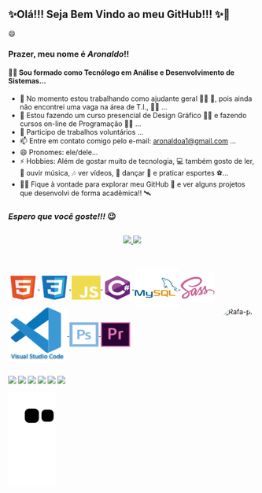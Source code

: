 ## ✨Olá!!! Seja Bem Vindo ao meu GitHub!!! ✨👋

😄

### Prazer, meu nome é _Aronaldo_!!  

#### 👨‍🎓 Sou formado como **Tecnólogo em Análise e Desenvolvimento de Sistemas...** 

- 🔭 No momento estou trabalhando como ajudante geral 👷‍♂️ 🤷‍, pois ainda não encontrei uma vaga na área de T.I., 🧑‍💻 ...
- 🌱 Estou fazendo um curso presencial de Design Gráfico 🧑‍🎨 e fazendo cursos on-line de Programação 👨‍💻 ...
- 👯 Participo de trabalhos voluntários ...
- 📫 Entre em contato comigo pelo e-mail: aronaldoa1@gmail.com ...
- 😄 Pronomes: ele/dele...
- ⚡ Hobbies: Além de gostar muito de tecnologia, 💻 também gosto de ler, 📖 ouvir música, 🎶 ver vídeos, 🎥 dançar 🕺 e praticar esportes ⚽...
- 👨‍🚀 Fique à vontade para explorar meu GitHub 🚀 e ver alguns projetos que desenvolvi de forma acadêmica!! 🛰️ 

### _Espero que você goste!!!_ 😉
##

<div align="center">
  <a href="https://github.com/Aronaldo/aronaldo/">
  <img height="180em" src="https://github-readme-stats.vercel.app/api?username=Aronaldo&show_icons=true&theme=tokyonight&include_all_commits=true&count_private=true"/>
  <img height="180em" src="https://github-readme-stats.vercel.app/api/top-langs/?username=Aronaldo&layout=compact&langs_count=7&theme=radical"/>
</div>
  
##
  
<div style="display: inline_block"><br>
  <img align="center" alt="Aro-HTML" height="50" width="60" src="https://raw.githubusercontent.com/devicons/devicon/master/icons/html5/html5-original.svg" />
  <img align="center" alt="Aro-CSS" height="50" width="60" src="https://raw.githubusercontent.com/devicons/devicon/master/icons/css3/css3-original.svg" />
  <img align="center" alt="Aro-Js" height="50" width="60" src="https://raw.githubusercontent.com/devicons/devicon/master/icons/javascript/javascript-plain.svg" />
  <img align="center" alt="Aro-Csharp" height="50" width="60" src="https://raw.githubusercontent.com/devicons/devicon/master/icons/csharp/csharp-original.svg" />
  <img align="center" alt="Aro-Mysql" height="80" width="90" src="https://raw.githubusercontent.com/devicons/devicon/master/icons/mysql/mysql-original-wordmark.svg" />  
  <img align="center" alt="Aro-Sass" height="60" width="70" src="https://raw.githubusercontent.com/devicons/devicon/master/icons/sass/sass-original.svg" />
  <img align="center" alt="Aro-VSCode" height="110" width="120" src="https://raw.githubusercontent.com/devicons/devicon/master/icons/vscode/vscode-original-wordmark.svg" />
  <img align="center" alt="Aro-Ps" height="50" width="60" src="https://raw.githubusercontent.com/devicons/devicon/master/icons/photoshop/photoshop-line.svg" />
  <img align="center" alt="Aro-Pr" height="50" width="60" src="https://raw.githubusercontent.com/devicons/devicon/master/icons/premierepro/premierepro-original.svg" />
  <img align="right" alt="Rafa-pic" height="150" style="border-radius:50px;" src="https://media.discordapp.net/attachments/639956127056134178/890373478988013628/Publicacoes_Instagram_1_1.png?width=676&height=676" />
</div>
  
##
  
<div> 
  <a href="https://www.youtube.com/channel/UC_-uuuZbY0AAt9CViNzvc-Q" target="_blank"><img src="https://img.shields.io/badge/YouTube-FF0000?style=for-the-badge&logo=youtube&logoColor=white" target="_blank"></a>
  <a href="https://instagram.com/rafaballerini" target="_blank"><img src="https://img.shields.io/badge/-Instagram-%23E4405F?style=for-the-badge&logo=instagram&logoColor=white" target="_blank"></a>
 	<a href="https://www.twitch.tv/rafaballerinii" target="_blank"><img src="https://img.shields.io/badge/Twitch-9146FF?style=for-the-badge&logo=twitch&logoColor=white" target="_blank"></a>
 <a href="https://discord.gg/wagxzStdcR" target="_blank"><img src="https://img.shields.io/badge/Discord-7289DA?style=for-the-badge&logo=discord&logoColor=white" target="_blank"></a> 
  <a href = "mailto:contatorafaballerini@gmail.com"><img src="https://img.shields.io/badge/-Gmail-%23333?style=for-the-badge&logo=gmail&logoColor=white" target="_blank"></a>
  <a href="https://www.linkedin.com/in/rafaella-ballerini-45875016a" target="_blank"><img src="https://img.shields.io/badge/-LinkedIn-%230077B5?style=for-the-badge&logo=linkedin&logoColor=white" target="_blank"></a> 
 
  ![Snake animation](https://github.com/Aronaldo/aronaldo/blob/output/github-contribution-grid-snake.svg)
 
</div>  
